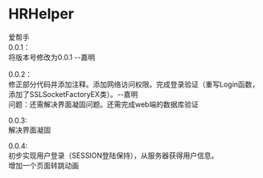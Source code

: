 ﻿HRHelper
========

爱帮手<br/>
0.0.1： <br/>
将版本号修改为0.0.1 --嘉明 <br/>

0.0.2： <br/>
修正部分代码并添加注释。添加网络访问权限。完成登录验证（重写Login函数，添加了SSLSocketFactoryEX类）。--嘉明<br/>
问题：还需解决界面凝固问题。还需完成web端的数据库验证 <br/>

0.0.3:<br/>
解决界面凝固 <br/>

0.0.4:<br/>
初步实现用户登录（SESSION登陆保持），从服务器获得用户信息。<br/>
增加一个页面转跳动画 <br/>